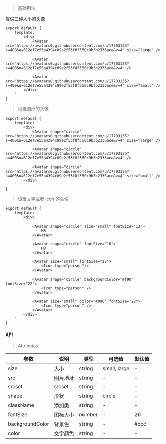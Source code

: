 > 基础用法

提供三种大小的头像

    export default {
        template: `
            <div>
                <Avatar src="https://avatars0.githubusercontent.com/u/17703135?s=400&u=612ef7e55a4394c89e2f53f8f360c9b3b2336ace&v=4" size="large" />

                <Avatar src="https://avatars0.githubusercontent.com/u/17703135?s=400&u=612ef7e55a4394c89e2f53f8f360c9b3b2336ace&v=4" />

                <Avatar src="https://avatars0.githubusercontent.com/u/17703135?s=400&u=612ef7e55a4394c89e2f53f8f360c9b3b2336ace&v=4" size="small" />
            </div>
        `
    }

> 设置圆形的头像

    export default {
        template: `
            <div>
                <Avatar shape="circle" src="https://avatars0.githubusercontent.com/u/17703135?s=400&u=612ef7e55a4394c89e2f53f8f360c9b3b2336ace&v=4" size="large" />

                <Avatar shape="circle" src="https://avatars0.githubusercontent.com/u/17703135?s=400&u=612ef7e55a4394c89e2f53f8f360c9b3b2336ace&v=4" />

                <Avatar shape="circle" src="https://avatars0.githubusercontent.com/u/17703135?s=400&u=612ef7e55a4394c89e2f53f8f360c9b3b2336ace&v=4" size="small" />
            </div>
        `
    }

> 设置文字或者 icon 的头像

    export default {
        template: `
            <div>

                <Avatar shape="circle" size="small" fontSize="12">
                    MB
                </Avatar>

                <Avatar shape="circle" fontSize="16">
                    MB
                </Avatar>

                <Avatar size="small" fontSize="22">
                    <Icon type="person"/>
                </Avatar>

                <Avatar shape="circle" backgroundColor="#f90" fontSize="22">
                    <Icon type="person" />
                </Avatar>

                <Avatar size="small" color="#090" fontSize="22">
                    <Icon type="person" />
                </Avatar>
            </div>
        `
    }

#### API

> Attributes

参数 | 说明 | 类型 | 可选值 | 默认值
---|---|---|---|---
size | 大小 | string | small, large | -
src | 图片地址 | string | - | -
srcset | srcset | string | - | -
shape | 形状 | string | circle | -
className | 添加类 | string | - | -
fontSize | 图标大小 | number | - | 26
backgroundColor | 背景色 | string | - | #ccc
color | 文字颜色 | string | - | -
